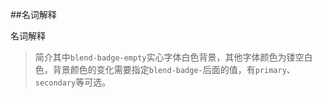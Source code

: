 ##名词解释

名词解释

> 简介其中`blend-badge-empty`实心字体白色背景，其他字体颜色为镂空白色，背景颜色的变化需要指定`blend-badge-`后面的值，有`primary`、`secondary`等可选。